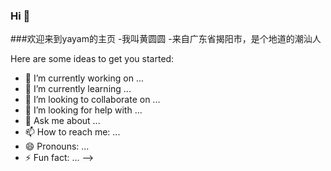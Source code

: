 ### Hi  👋

###欢迎来到yayam的主页
-我叫黄圆圆
-来自广东省揭阳市，是个地道的潮汕人


Here are some ideas to get you started:

- 🔭 I’m currently working on ...
- 🌱 I’m currently learning ...
- 👯 I’m looking to collaborate on ...
- 🤔 I’m looking for help with ...
- 💬 Ask me about ...
- 📫 How to reach me: ...
- 😄 Pronouns: ...
- ⚡ Fun fact: ...
-->
